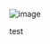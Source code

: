 ![image](https://github.com/chanwooDev/lets_read_books/assets/39613774/dccb8549-37da-4327-bc58-64b489bf565e)


test
